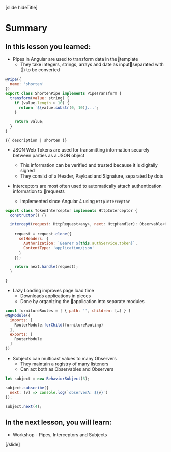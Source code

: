 [slide hideTitle]

# Summary

## In this lesson you learned:

- Pipes in Angular are used to transform data in thetemplate
  - They take integers, strings, arrays and date as inputseparated with \(|\) to be converted

```js
@Pipe({
  name: 'shorten'
})
export class ShortenPipe implements PipeTransform {
  transform(value: string) {
    if (value.length > 10) {
      return `${value.substr(0, 10)}...`; 
    }

    return value;
  }
}

```

`{{ description | shorten }}`


- JSON Web Tokens are used for transmitting information securely between parties as a JSON object
  - This information can be verified and trusted because it is digitally signed
  - They consist of a Header, Payload and Signature, separated by dots

- Interceptors are most often used to automatically attach authentication information to requests
  - Implemented since Angular 4 using `HttpInterceptor`

```js
export class TokenInterceptor implements HttpInterceptor {
  constructor() {}

  intercept(request: HttpRequest<any>, next: HttpHandler): Observable<HttpEvent<any>> {
 
    request = request.clone({
      setHeaders: {
        Authorization: `Bearer ${this.authService.token}`,
        ContentType: 'application/json'
      }
    });

    return next.handle(request);
  }

}

```

- Lazy Loading improves page load time
  - Downloads applications in pieces
  - Done by organizing the application into separate modules

```js
const furnitureRoutes = [ { path: '', children: […] } ]
@NgModule({
  imports: [
    RouterModule.forChild(furnitureRouting)
  ],
  exports: [
    RouterModule
  ]
})

```

- Subjects can multicast values to many Observers
  - They maintain a registry of many listeners
  - Can act both as Observables and Observers

```js
let subject = new BehaviorSubject(3);

subject.subscribe({
  next: (v) => console.log(`observerA: ${v}`)
});

subject.next(4);

```


## In the next lesson, you will learn:

- Workshop - Pipes, Interceptors and Subjects


[/slide]
